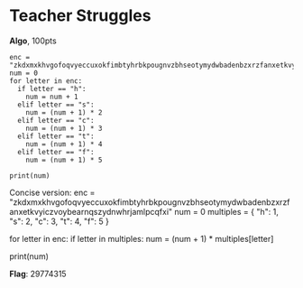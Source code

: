 # Teacher Struggles
**Algo**, 100pts

```
enc = "zkdxmxkhvgofoqvyeccuxokfimbtyhrbkpougnvzbhseotymydwbadenbzxrzfanxetkvyiczvoybearnqszydnwhrjamlpcqfxi"
num = 0
for letter in enc:
  if letter == "h":
    num = num + 1
  elif letter == "s":
    num = (num + 1) * 2
  elif letter == "c":
    num = (num + 1) * 3
  elif letter == "t":
    num = (num + 1) * 4
  elif letter == "f":
  	num = (num + 1) * 5

print(num)
```
Concise version:
enc = "zkdxmxkhvgofoqvyeccuxokfimbtyhrbkpougnvzbhseotymydwbadenbzxrzfanxetkvyiczvoybearnqszydnwhrjamlpcqfxi"
num = 0
multiples = { "h": 1, "s": 2, "c": 3, "t": 4, "f": 5 }

for letter in enc:
  if letter in multiples:
  	num = (num + 1) * multiples[letter]

print(num)

**Flag**: 29774315